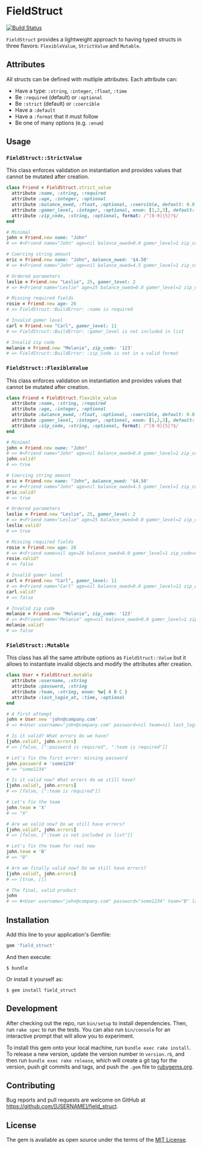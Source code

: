 # FieldStruct

[![Build Status](https://jenkins.smpl.ch/job/github/job/field_struct/job/master/badge/icon)](https://jenkins.smpl.ch/job/github/job/field_struct/job/master/)

`FieldStruct` provides a lightweight approach to having typed structs in three flavors: `FlexibleValue`, `StrictValue` and `Mutable`.

## Attributes   

All structs can be defined with mutliple attributes. Each attribute can:

* Have a type: `:string`, `:integer`, `:float`, `:time`
* Be `:required` (default) or `:optional`
* Be `:strict` (default) or `:coercible`
* Have a `:default`
* Have a `:format` that it must follow
* Be one of many options (e.g. `:enum`)

## Usage

### `FieldStruct::StrictValue` 

This class enforces validation on instantiation and provides values that cannot be mutated after creation.

```ruby
class Friend < FieldStruct.strict_value
  attribute :name, :string, :required
  attribute :age, :integer, :optional
  attribute :balance_owed, :float, :optional, :coercible, default: 0.0
  attribute :gamer_level, :integer, :optional, enum: [1,2,3], default: -> { 1 }  
  attribute :zip_code, :string, :optional, format: /^[0-9]{5}?$/  
end

# Minimal
john = Friend.new name: "John"
# => #<Friend name="John" age=nil balance_owed=0.0 gamer_level=1 zip_code=nil>

# Coercing string amount
eric = Friend.new name: "John", balance_owed: '$4.50'
# => #<Friend name="John" age=nil balance_owed=4.5 gamer_level=1 zip_code=nil>

# Ordered parameters 
leslie = Friend.new "Leslie", 25, gamer_level: 2 
# => #<Friend name="Leslie" age=25 balance_owed=0.0 gamer_level=2 zip_code=nil>

# Missing required fields
rosie = Friend.new age: 26
# => FieldStruct::BuildError: :name is required

# Invalid gamer level
carl = Friend.new "Carl", gamer_level: 11
# => FieldStruct::BuildError: :gamer_level is not included in list  

# Invalid zip code
melanie = Friend.new "Melanie", zip_code: '123'
# => FieldStruct::BuildError: :zip_code is not in a valid format  
``` 

### `FieldStruct::FlexibleValue` 

This class enforces validation on instantiation and provides values that cannot be mutated after creation.

```ruby
class Friend < FieldStruct.flexible_value
  attribute :name, :string, :required
  attribute :age, :integer, :optional
  attribute :balance_owed, :float, :optional, :coercible, default: 0.0
  attribute :gamer_level, :integer, :optional, enum: [1,2,3], default: -> { 1 }  
  attribute :zip_code, :string, :optional, format: /^[0-9]{5}?$/  
end

# Minimal
john = Friend.new name: "John"
# => #<Friend name="John" age=nil balance_owed=0.0 gamer_level=1 zip_code=nil>
john.valid?
# => true 

# Coercing string amount
eric = Friend.new name: "John", balance_owed: '$4.50'
# => #<Friend name="John" age=nil balance_owed=4.5 gamer_level=1 zip_code=nil>
eric.valid?
# => true

# Ordered parameters 
leslie = Friend.new "Leslie", 25, gamer_level: 2 
# => #<Friend name="Leslie" age=25 balance_owed=0.0 gamer_level=2 zip_code=nil>
leslie.valid?
# => true

# Missing required fields
rosie = Friend.new age: 26
# => #<Friend name=nil age=26 balance_owed=0.0 gamer_level=1 zip_code=nil>
rosie.valid?
# => false

# Invalid gamer level
carl = Friend.new "Carl", gamer_level: 11
# => #<Friend name="Carl" age=nil balance_owed=0.0 gamer_level=11 zip_code=nil>  
carl.valid?
# => false

# Invalid zip code
melanie = Friend.new "Melanie", zip_code: '123'
# => #<Friend name="Melanie" age=nil balance_owed=0.0 gamer_level=1 zip_code="123">
melanie.valid?
# => false  
``` 

### `FieldStruct::Mutable`
 
This class has all the same attribute options as `FieldStruct::Value` 
but it allows to instantiate invalid objects and modify the attributes after creation.

```ruby
class User < FieldStruct.mutable
  attribute :username, :string
  attribute :password, :string
  attribute :team, :string, enum: %w{ A B C }
  attribute :last_login_at, :time, :optional
end

# A first attempt 
john = User.new 'john@company.com'
# => #<User username="john@company.com" password=nil team=nil last_login_at=nil>

# Is it valid? What errors do we have? 
[john.valid?, john.errors]
# => [false, [":password is required", ":team is required"]]

# Let's fix the first error: missing password 
john.password = 'some1234'
# => "some1234"

# Is it valid now? What errors do we still have? 
[john.valid?, john.errors]
# => [false, [":team is required"]]

# Let's fix the team
john.team = 'X'
# => "X"

# Are we valid now? Do we still have errors?
[john.valid?, john.errors]
# => [false, [":team is not included in list"]]

# Let's fix the team for real now
john.team = 'B'
# => "B"

# Are we finally valid now? Do we still have errors?
[john.valid?, john.errors]
# => [true, []]

# The final, valid product
john
# => #<User username="john@company.com" password="some1234" team="B" last_login_at=nil> 
``` 

## Installation

Add this line to your application's Gemfile:

```ruby
gem 'field_struct'
```

And then execute:

    $ bundle

Or install it yourself as:

    $ gem install field_struct

## Development

After checking out the repo, run `bin/setup` to install dependencies. Then, run `rake spec` to run the tests. You can also run `bin/console` for an interactive prompt that will allow you to experiment.

To install this gem onto your local machine, run `bundle exec rake install`. To release a new version, update the version number in `version.rb`, and then run `bundle exec rake release`, which will create a git tag for the version, push git commits and tags, and push the `.gem` file to [rubygems.org](https://rubygems.org).

## Contributing

Bug reports and pull requests are welcome on GitHub at https://github.com/[USERNAME]/field_struct.

## License

The gem is available as open source under the terms of the [MIT License](https://opensource.org/licenses/MIT).
